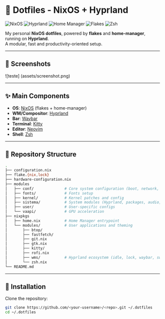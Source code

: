 # 🌸 Dotfiles - NixOS + Hyprland

![NixOS](https://img.shields.io/badge/NixOS-5277C3?logo=nixos&logoColor=white)
![Hyprland](https://img.shields.io/badge/Hyprland-black?logo=wayland&logoColor=white)
![Home Manager](https://img.shields.io/badge/Home%20Manager-blue?logo=nix&logoColor=white)
![Flakes](https://img.shields.io/badge/Flakes-5E81AC?logo=snowflake&logoColor=white)
![Zsh](https://img.shields.io/badge/Shell-Zsh-4EAA25?logo=gnu-bash&logoColor=white)

My personal **NixOS dotfiles**, powered by **flakes** and **home-manager**, running on **Hyprland**.  
A modular, fast and productivity-oriented setup.  

---
## 📸 Screenshots
![teste] (assets/screenshot.png)

---
## ✨ Main Components

- **OS**: [NixOS](https://nixos.org/) (flakes + home-manager)  
- **WM/Compositor**: [Hyprland](https://hyprland.org/)  
- **Bar**: [Waybar](https://github.com/Alexays/Waybar)  
- **Terminal**: [Kitty](https://sw.kovidgoyal.net/kitty/)  
- **Editor**: [Neovim](https://neovim.io/)  
- **Shell**: [Zsh](https://www.zsh.org/)  

---

## 📂 Repository Structure

```bash
.
├── configuration.nix
├── flake.{nix,lock}
├── hardware-configuration.nix
├── modules
│   ├── conf/              # Core system configuration (boot, network, nix, etc.)
│   ├── fonts/             # Fonts setup
│   ├── kernel/            # Kernel patches and config
│   ├── sistema/           # System modules (Hyprland, packages, audio, Steam)
│   ├── user/              # User-specific configs
│   └── vaapi/             # GPU acceleration
├── nixpkgs
│   ├── home.nix           # Home Manager entrypoint
│   └── modules/           # User applications and theming
│       ├── btop/
│       ├── fastfetch/
│       ├── git.nix
│       ├── gtk.nix
│       ├── kitty/
│       ├── rofi.nix
│       ├── wms/           # Hyprland ecosystem (idle, lock, waybar, swaync, tofi)
│       └── zsh.nix
└── README.md
```
---

## 🚀 Installation

Clone the repository:

```bash
git clone https://github.com/<your-username>/<repo>.git ~/.dotfiles
cd ~/.dotfiles

